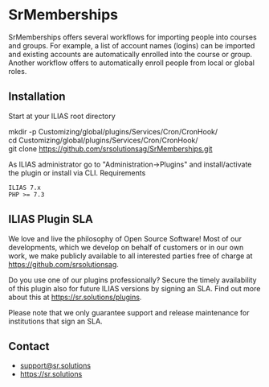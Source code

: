 SrMemberships
====================

SrMemberships offers several workflows for importing people into courses and groups. For example, a list of account names (logins) can be imported and existing accounts are automatically enrolled into the course or group. Another workflow offers to automatically enroll people from local or global roles.

## Installation

Start at your ILIAS root directory

mkdir -p Customizing/global/plugins/Services/Cron/CronHook/  
cd Customizing/global/plugins/Services/Cron/CronHook/  
git clone https://github.com/srsolutionsag/SrMemberships.git

As ILIAS administrator go to "Administration->Plugins" and install/activate the plugin or install via CLI.
Requirements

    ILIAS 7.x
    PHP >= 7.3


## ILIAS Plugin SLA

We love and live the philosophy of Open Source Software! Most of our developments, which we develop on behalf of customers or in our own work, we make publicly available to all interested parties free of charge at https://github.com/srsolutionsag.

Do you use one of our plugins professionally? Secure the timely availability of this plugin also for future ILIAS versions by signing an SLA. Find out more about this at https://sr.solutions/plugins.

Please note that we only guarantee support and release maintenance for institutions that sign an SLA.

## Contact

- support@sr.solutions
- https://sr.solutions
